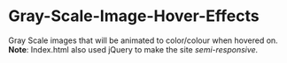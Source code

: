 # Gray-Scale-Image-Hover-Effects
Gray Scale images that will be animated to color/colour when hovered on.
<b>Note</b>: Index.html also used jQuery to make the site <i>semi-responsive.</i>
